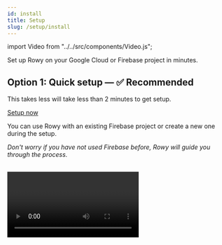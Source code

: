 ```yaml
---
id: install
title: Setup
slug: /setup/install
---
```


import Video from "../../src/components/Video.js";

Set up Rowy on your Google Cloud or Firebase project in minutes.

## Option 1: Quick setup — ✅ Recommended

This takes less will take less than 2 minutes to get setup. 

<p>
<a href="https://rowy.app/" class="button button--lg">Setup now</a>
</p>

You can use Rowy with an existing Firebase project or create a new one during the setup.

<i>Don't worry if you have not used Firebase before, Rowy will guide you through the process. </i>  <br/><br/>

<Video controls url="https://www.youtube.com/watch?v=7Vc-ZJDNYbM" />

## Option 2: Manual install

This option is only recommended if you want to develop and contribute to the project. 

:::warning Important note

- This setup is for developers wanting to contribute to Rowy open source project
- You have familiarity with Firebase and GCP console
- This option will not get automatic updates with latest feature. To get automatic updates, use [Option 1](/setup/install#option-1-quick-setup---recommended)
- There are also some [known issues](/setup/install#common-issues-with-option-2---manual-install) with manual install and we are not able to provide support for this option

If you want a nocode / lowcode like setup experience use Option 1 above. Also, to get Rowy Pro features and latest updates use 

- Before starting, make sure you have a Google Cloud or Firebase project with
**Firestore** and **Firebase Authentication** enabled.

Don’t have a project? [Learn how to create one&nbsp;→](./firebase-project.md)

:::

:::note Required software

- [Git](https://git-scm.com/downloads)
- [Node](https://nodejs.org/en/download/) 16+ (it’s easiest to install using
  [nvm](https://github.com/nvm-sh/nvm#intro))
- [Yarn](https://classic.yarnpkg.com/en/docs/install/) 1
- [Firebase CLI](https://firebase.google.com/docs/cli) 8+

:::

1. Make sure you’re logged in to your Firebase account in the Firebase CLI:

   ```bash
   firebase login
   ```

2. Clone the Rowy repo and open the created directory.

   ```bash
   git clone https://github.com/rowyio/rowy.git
   cd rowy
   ```

3. Set environment variables.

   - Create a `.env` file.
   - Get the **Project ID** and **Web API key** in the
     [Firebase Console&nbsp;&UpperRightArrow;](https://console.firebase.google.com/project/_/settings/general)  
     Can’t see it?
     [Enable Firebase Authentication&nbsp;&UpperRightArrow;](https://console.firebase.google.com/project/_/authentication)
     first.
   - Paste them in the `.env` file:
     ```bash
     REACT_APP_FIREBASE_PROJECT_ID =
     REACT_APP_FIREBASE_PROJECT_WEB_API_KEY =
     ```

4. Install frontend dependencies using Yarn.

   ```bash
   yarn
   ```

5. Run the app locally.

   ```bash
   yarn start
   ```

6. Sign in with your Google account. You’ll see an Access denied screen.

7. Set the `ADMIN` role for your account using
   [these instructions&nbsp;&RightArrow;](/how-to/roles?set-user-roles-tabs=admin-sdk#set-user-roles)

8. Sign out and sign in again to access your Rowy project.

9. Some backend features require Rowy Run to be installed on your project. You’ll
need to install [Rowy Run](/rowy-run) manually. 

10. You will not get updates to Rowy automatically, and would require [manual update](/rowy-run). To get automatic updates to the Rowy App, use the [Option 1](/setup/install#option-1-quick-setup---recommended).

### Common Issues with Option 2 - manual install

1. **ERROR MESSAGE:** `rowy@3.0.0: The engine "node" is incompatible with this module. Expected version ">=16". Got "14.19.0`.

   **FIX:** 
   - Update your node version to 16 or higher by downloading the latest LTS version from https://nodejs.org/en/download/.


2. **ERROR MESSAGE:** `auth/invalid-api-key: Firebase: Error (auth/invalid-api-key).`

   **FIX:** 
   - Login to the firebase account using the **Firebase CLI**. Install Firebase CLI globally using `npm install -g firebase-tools`.
   - **Setting up environment variables** as described in the 3rd step of the manual installation process.

<hr />

#### Comments

<head>
  <script async defer src="https://cusdis.com/js/cusdis.es.js"></script>
</head>

<div id="cusdis"
  data-host="https://cusdis.com"
  data-app-id="49da488c-98c0-4284-943e-fc2be8b8504b"
  data-page-id= {frontMatter.id}
  data-page-url= {frontMatter.slug}
  data-page-title= {frontMatter.title}
  data-theme="auto"
></div>